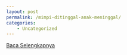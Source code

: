 ```yaml
---
layout: post
permalink: /mimpi-ditinggal-anak-meninggal/
categories:
    - Uncategorized
---
```


[Baca Selengkapnya](/10)